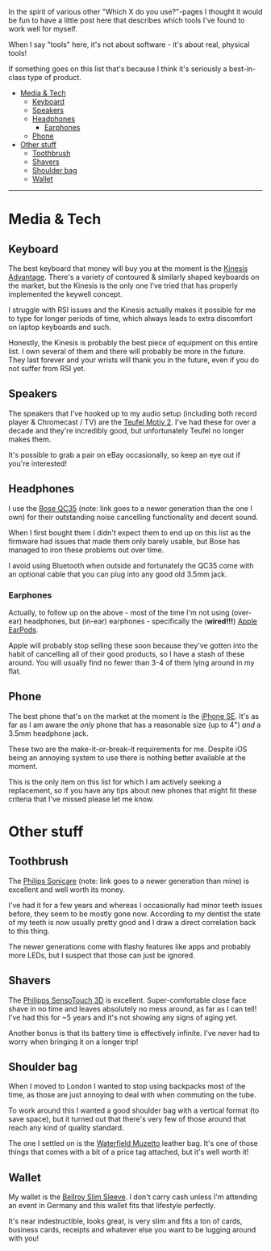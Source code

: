 In the spirit of various other "Which X do you use?"-pages I thought it would be
fun to have a little post here that describes which tools I've found to work
well for myself.

When I say "tools" here, it's not about software - it's about real, physical
tools!

If something goes on this list that's because I think it's seriously a
best-in-class type of product.

<!-- markdown-toc start - Don't edit this section. Run M-x markdown-toc-refresh-toc -->
- [Media & Tech](#media--tech)
    - [Keyboard](#keyboard)
    - [Speakers](#speakers)
    - [Headphones](#headphones)
        - [Earphones](#earphones)
    - [Phone](#phone)
- [Other stuff](#other-stuff)
    - [Toothbrush](#toothbrush)
    - [Shavers](#shavers)
    - [Shoulder bag](#shoulder-bag)
    - [Wallet](#wallet)
<!-- markdown-toc end -->

---------

# Media & Tech

## Keyboard

The best keyboard that money will buy you at the moment is the [Kinesis
Advantage][advantage]. There's a variety of contoured & similarly shaped
keyboards on the market, but the Kinesis is the only one I've tried that has
properly implemented the keywell concept.

I struggle with RSI issues and the Kinesis actually makes it possible for me to
type for longer periods of time, which always leads to extra discomfort on
laptop keyboards and such.

Honestly, the Kinesis is probably the best piece of equipment on this entire
list. I own several of them and there will probably be more in the future. They
last forever and your wrists will thank you in the future, even if you do not
suffer from RSI yet.

[advantage]: https://kinesis-ergo.com/shop/advantage2/

## Speakers

The speakers that I've hooked up to my audio setup (including both record player
& Chromecast / TV) are the [Teufel Motiv 2][motiv-2]. I've had these for over a
decade and they're incredibly good, but unfortunately Teufel no longer makes
them.

It's possible to grab a pair on eBay occasionally, so keep an eye out if you're
interested!

[motiv-2]: https://www.teufelaudio.com/uk/pc/motiv-2-p167.html

## Headphones

I use the [Bose QC35][qc35] (note: link goes to a newer generation than the one
I own) for their outstanding noise cancelling functionality and decent sound.

When I first bought them I didn't expect them to end up on this list as the
firmware had issues that made them only barely usable, but Bose has managed to
iron these problems out over time.

I avoid using Bluetooth when outside and fortunately the QC35 come with an
optional cable that you can plug into any good old 3.5mm jack.

[qc35]: https://www.bose.co.uk/en_gb/products/headphones/over_ear_headphones/quietcomfort-35-wireless-ii.html

### Earphones

Actually, to follow up on the above - most of the time I'm not using (over-ear)
headphones, but (in-ear) earphones - specifically the (**wired!!!**) [Apple
EarPods][earpods].

Apple will probably stop selling these soon because they've gotten into the
habit of cancelling all of their good products, so I have a stash of these
around. You will usually find no fewer than 3-4 of them lying around in my
flat.

[earpods]: https://www.apple.com/uk/shop/product/MNHF2ZM/A/earpods-with-35mm-headphone-plug

## Phone

The best phone that's on the market at the moment is the [iPhone SE][se]. It's
as far as I am aware the *only* phone that has a reasonable size (up to 4")
*and* a 3.5mm headphone jack.

These two are the make-it-or-break-it requirements for me. Despite iOS being an
annoying system to use there is nothing better available at the moment.

This is the only item on this list for which I am actively seeking a
replacement, so if you have any tips about new phones that might fit these
criteria that I've missed please let me know.

[se]: https://en.wikipedia.org/wiki/IPhone_SE

# Other stuff

## Toothbrush

The [Philips Sonicare][sonicare] (note: link goes to a newer generation than
mine) is excellent and well worth its money.

I've had it for a few years and whereas I occasionally had minor teeth issues
before, they seem to be mostly gone now. According to my dentist the state of my
teeth is now usually pretty good and I draw a direct correlation back to this
thing.

The newer generations come with flashy features like apps and probably more
LEDs, but I suspect that those can just be ignored.

[sonicare]: https://www.philips.co.uk/c-m-pe/electric-toothbrushes

## Shavers

The [Philipps SensoTouch 3D][sensotouch] is excellent. Super-comfortable close
face shave in no time and leaves absolutely no mess around, as far as I can
tell! I've had this for ~5 years and it's not showing any signs of aging yet.

Another bonus is that its battery time is effectively infinite. I've never had
to worry when bringing it on a longer trip!

[sensotouch]: https://www.philips.co.uk/c-p/1250X_40/norelco-sensotouch-3d-wet-and-dry-electric-razor-with-precision-trimmer

## Shoulder bag

When I moved to London I wanted to stop using backpacks most of the time, as
those are just annoying to deal with when commuting on the tube.

To work around this I wanted a good shoulder bag with a vertical format (to save
space), but it turned out that there's very few of those around that reach any
kind of quality standard.

The one I settled on is the [Waterfield Muzetto][muzetto] leather bag. It's one
of those things that comes with a bit of a price tag attached, but it's well
worth it!

[muzetto]: https://www.sfbags.com/collections/shoulder-messenger-bags/products/muzetto-leather-bag

## Wallet

My wallet is the [Bellroy Slim Sleeve][slim-sleeve]. I don't carry cash unless
I'm attending an event in Germany and this wallet fits that lifestyle perfectly.

It's near indestructible, looks great, is very slim and fits a ton of cards,
business cards, receipts and whatever else you want to be lugging around with
you!

[slim-sleeve]: https://bellroy.com/products/slim-sleeve-wallet/default/charcoal
